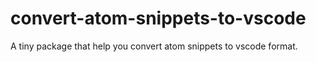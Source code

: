 # convert-atom-snippets-to-vscode
A tiny package that help you convert atom snippets to vscode format.
